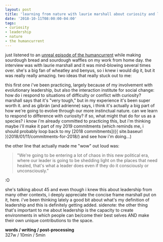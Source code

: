 ```yaml
---
layout: post
title: 'learning from nature with laurie marshall about curiosity and leadership'
date: '2018-10-11T08:00:00-04:00'
tags:
- curiosity
- leadership
- nature
- the humancurrent
--- 
```


just listened to an [unreal episode of the humancurrent](http://www.human-current.com/episode-051-learning-from-nature/) while making sourdough bread and sourdough waffles on my work from home day. the interview was with laurie marshall and it was mind-blowing several times over. she's a big fan of wheatley and benyus, so i knew i would dig it, but it was really really amazing. two ideas that really stuck out to me:

this first one i've been practicing, largely because of my involvement with evolutionary leadership, but also the interaction institute for social change: how do i respond to situations of difficulty or conflict with curiosity? marshall says that it's "very tough," but in my experience it's been super worth it. and as gibrán (and adrienne) says, i think it's actually a big part of how we're going to evolve through our more instinctual nature. can we learn to respond to difference with curiosity? if so, what might that do for us as a species? i know i'm already committed to practicing this, but i'm thinking maybe i'll make it part of my 2019 commitments (which reminds me, i should probably loop back to my [2018 commitments]({{ site.baseurl }}2018/01/11/commitments-for-2018/) and see how i'm doing...)

the other line that actually made me "wow" out loud was: 

> "We're going to be entering a lot of chaos in this new political era, where our leader is going to be shedding light on the places that need healed, that's what a leader does even if they do it consciously or unconsciously."

:O

she's talking about 45 and even though i knew this about leadership from many other contexts, i deeply appreciate the concise frame marshall put on it, here. i've been thinking lately a good bit about what's my definition of leadership and this is definitely getting added. sidenote: the other thing that's important to me about leadership is the capacity to create environments in which people can be/come their best selves AND make their own unique contributions to the space.

<!-- hyperlink bank -->


<!-- &#042; = asterisk -->
<!-- &#039; = single quote '-->

**words / writing / post-processing**  
327w / 10min / 5min